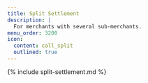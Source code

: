 ```yaml
---
title: Split Settlement
description: |
  For merchants with several sub-merchants.
menu_order: 3200
icon:
  content: call_split
  outlined: true
---
```


{% include split-settlement.md %}
